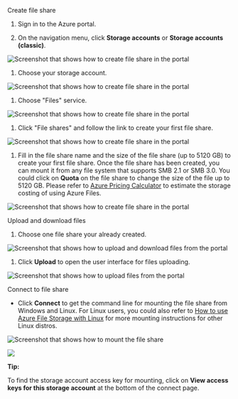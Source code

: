 Create file share

1.  Sign in to the Azure portal.

2.  On the navigation menu, click **Storage accounts** or **Storage accounts
    (classic)**.

![Screenshot that shows how to create file share in the portal](media/f97fc008b30a1dcf69d3956460d48de9.png)

1.  Choose your storage account.

![Screenshot that shows how to create file share in the portal](media/396358d4e96952b1a9ba2f7e1c071aca.png)

1.  Choose "Files" service.

![Screenshot that shows how to create file share in the portal](media/4dda25cafa21545cda81fe84ba457d3a.png)

1.  Click "File shares" and follow the link to create your first file share.

![Screenshot that shows how to create file share in the portal](media/833d058567d99f5235d695085c452a21.png)

1.  Fill in the file share name and the size of the file share (up to 5120 GB)
    to create your first file share. Once the file share has been created, you
    can mount it from any file system that supports SMB 2.1 or SMB 3.0. You
    could click on **Quota** on the file share to change the size of the file up
    to 5120 GB. Please refer to [Azure Pricing
    Calculator](https://azure.microsoft.com/en-us/pricing/calculator/) to
    estimate the storage costing of using Azure Files.

![Screenshot that shows how to create file share in the portal](media/d47b111f5045ce1f59d25434530c43f1.png)

Upload and download files

1.  Choose one file share your already created.

![Screenshot that shows how to upload and download files from the portal](media/ac896486d1d41b03844bda3a4817c0da.png)

1.  Click **Upload** to open the user interface for files uploading.

![Screenshot that shows how to upload files from the portal](media/b92f891d2319264e2c41ec42789b72a8.png)

Connect to file share

-   Click **Connect** to get the command line for mounting the file share from
    Windows and Linux. For Linux users, you could also refer to [How to use
    Azure File Storage with
    Linux](https://azure.microsoft.com/en-us/documentation/articles/storage-how-to-use-files-linux/)
    for more mounting instructions for other Linux distros.

![Screenshot that shows how to mount the file share](media/1670f377d03ceaa5d1c53481d29376b4.png)

![](media/074b121c114d8eaa87fdf9df18dc05b3.png)

**Tip:**

To find the storage account access key for mounting, click on **View access keys
for this storage account** at the bottom of the connect page.
